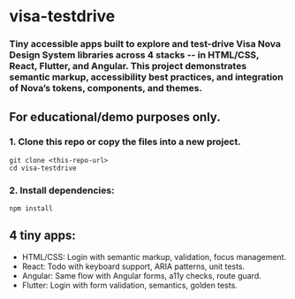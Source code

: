 # visa-testdrive
### Tiny accessible apps built to explore and test-drive Visa Nova Design System libraries across 4 stacks -- in HTML/CSS, React, Flutter, and Angular. This project demonstrates semantic markup, accessibility best practices, and integration of Nova’s tokens, components, and themes.

## For educational/demo purposes only.


### 	1.	Clone this repo or copy the files into a new project.
```
git clone <this-repo-url> 
cd visa-testdrive
```

### 	2.	Install dependencies:
```
npm install
```

## 4 tiny apps:
- HTML/CSS: Login with semantic markup, validation, focus management.
- React: Todo with keyboard support, ARIA patterns, unit tests.
- Angular: Same flow with Angular forms, a11y checks, route guard.
- Flutter: Login with form validation, semantics, golden tests.

